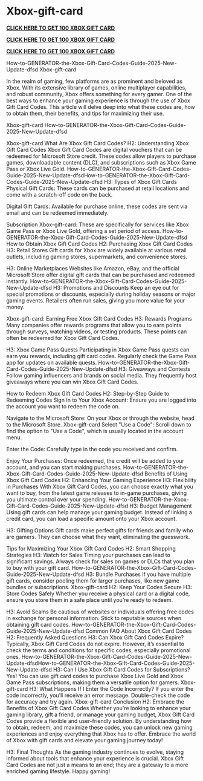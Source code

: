 # Xbox-gift-card
**[CLICK HERE TO GET 100 XBOX GIFT CARD](https://paltonprogram.com/xbox/)**

**[CLICK HERE TO GET 100 XBOX GIFT CARD](https://paltonprogram.com/xbox/)**

**[CLICK HERE TO GET 100 XBOX GIFT CARD](https://paltonprogram.com/xbox/)**

How-to-GENERATOR-the-Xbox-Gift-Card-Codes-Guide-2025-New-Update-dfsd
Xbox-gift-card


In the realm of gaming, few platforms are as prominent and beloved as Xbox. With its extensive library of games, online multiplayer capabilities, and robust community, Xbox offers something for every gamer. One of the best ways to enhance your gaming experience is through the use of Xbox Gift Card Codes. This article will delve deep into what these codes are, how to obtain them, their benefits, and tips for maximizing their use.

Xbox-gift-card
How-to-GENERATOR-the-Xbox-Gift-Card-Codes-Guide-2025-New-Update-dfsd

Xbox-gift-card
What Are Xbox Gift Card Codes? H2: Understanding Xbox Gift Card Codes Xbox Gift Card Codes are digital vouchers that can be redeemed for Microsoft Store credit. These codes allow players to purchase games, downloadable content (DLC), and subscriptions such as Xbox Game Pass or Xbox Live Gold.
How-to-GENERATOR-the-Xbox-Gift-Card-Codes-Guide-2025-New-Update-dfsdHow-to-GENERATOR-the-Xbox-Gift-Card-Codes-Guide-2025-New-Update-dfsd
H3: Types of Xbox Gift Cards Physical Gift Cards: These cards can be purchased at retail locations and come with a scratch-off code on the back.

Digital Gift Cards: Available for purchase online, these codes are sent via email and can be redeemed immediately.

Subscription Xbox-gift-card: These are specifically for services like Xbox Game Pass or Xbox Live Gold, offering a set period of access.
How-to-GENERATOR-the-Xbox-Gift-Card-Codes-Guide-2025-New-Update-dfsd
How to Obtain Xbox Gift Card Codes H2: Purchasing Xbox Gift Card Codes H3: Retail Stores Gift cards for Xbox are widely available at various retail outlets, including gaming stores, supermarkets, and convenience stores.

H3: Online Marketplaces Websites like Amazon, eBay, and the official Microsoft Store offer digital gift cards that can be purchased and redeemed instantly.
How-to-GENERATOR-the-Xbox-Gift-Card-Codes-Guide-2025-New-Update-dfsd
H3: Promotions and Discounts Keep an eye out for special promotions or discounts, especially during holiday seasons or major gaming events. Retailers often run sales, giving you more value for your money.

Xbox-gift-card: Earning Free Xbox Gift Card Codes H3: Rewards Programs Many companies offer rewards programs that allow you to earn points through surveys, watching videos, or testing products. These points can often be redeemed for Xbox Gift Card Codes.

H3: Xbox Game Pass Quests Participating in Xbox Game Pass quests can earn you rewards, including gift card codes. Regularly check the Game Pass app for updates on available quests.
How-to-GENERATOR-the-Xbox-Gift-Card-Codes-Guide-2025-New-Update-dfsd
H3: Giveaways and Contests Follow gaming influencers and brands on social media. They frequently host giveaways where you can win Xbox Gift Card Codes.

How to Redeem Xbox Gift Card Codes H2: Step-by-Step Guide to Redeeming Codes Sign In to Your Xbox Account: Ensure you are logged into the account you want to redeem the code on.

Navigate to the Microsoft Store: On your Xbox or through the website, head to the Microsoft Store.
Xbox-gift-card
Select "Use a Code": Scroll down to find the option to "Use a Code", which is usually located in the account menu.

Enter the Code: Carefully type in the code you received and confirm.

Enjoy Your Purchases: Once redeemed, the credit will be added to your account, and you can start making purchases.
How-to-GENERATOR-the-Xbox-Gift-Card-Codes-Guide-2025-New-Update-dfsd
Benefits of Using Xbox Gift Card Codes H2: Enhancing Your Gaming Experience H3: Flexibility in Purchases With Xbox Gift Card Codes, you can choose exactly what you want to buy, from the latest game releases to in-game purchases, giving you ultimate control over your spending.
How-to-GENERATOR-the-Xbox-Gift-Card-Codes-Guide-2025-New-Update-dfsd
H3: Budget Management Using gift cards can help manage your gaming budget. Instead of linking a credit card, you can load a specific amount onto your Xbox account.

H3: Gifting Options Gift cards make perfect gifts for friends and family who are gamers. They can choose what they want, eliminating the guesswork.

Tips for Maximizing Your Xbox Gift Card Codes H2: Smart Shopping Strategies H3: Watch for Sales Timing your purchases can lead to significant savings. Always check for sales on games or DLCs that you plan to buy with your gift card.
How-to-GENERATOR-the-Xbox-Gift-Card-Codes-Guide-2025-New-Update-dfsd
H3: Bundle Purchases If you have multiple gift cards, consider pooling them for larger purchases, like new game bundles or subscriptions.
Xbox-gift-card
H2: Keep Your Codes Secure H3: Store Codes Safely Whether you receive a physical card or a digital code, ensure you store them in a safe place until you’re ready to redeem.

H3: Avoid Scams Be cautious of websites or individuals offering free codes in exchange for personal information. Stick to reputable sources when obtaining gift card codes.
How-to-GENERATOR-the-Xbox-Gift-Card-Codes-Guide-2025-New-Update-dfsd
Common FAQ About Xbox Gift Card Codes H2: Frequently Asked Questions H3: Can Xbox Gift Card Codes Expire? Typically, Xbox Gift Card Codes do not expire. However, it’s essential to check the terms and conditions for specific codes, especially promotional ones.
How-to-GENERATOR-the-Xbox-Gift-Card-Codes-Guide-2025-New-Update-dfsdHow-to-GENERATOR-the-Xbox-Gift-Card-Codes-Guide-2025-New-Update-dfsd
H3: Can I Use Xbox Gift Card Codes for Subscriptions? Yes! You can use gift card codes to purchase Xbox Live Gold and Xbox Game Pass subscriptions, making them a versatile option for gamers.
Xbox-gift-card
H3: What Happens If I Enter the Code Incorrectly? If you enter the code incorrectly, you’ll receive an error message. Double-check the code for accuracy and try again.
Xbox-gift-card
Conclusion H2: Embrace the Benefits of Xbox Gift Card Codes Whether you're looking to enhance your gaming library, gift a friend, or manage your gaming budget, Xbox Gift Card Codes provide a flexible and user-friendly solution. By understanding how to obtain, redeem, and maximize these codes, you can unlock new gaming experiences and enjoy everything that Xbox has to offer. Embrace the world of Xbox with gift cards and elevate your gaming journey today!

H3: Final Thoughts As the gaming industry continues to evolve, staying informed about tools that enhance your experience is crucial. Xbox Gift Card Codes are not just a means to an end; they are a gateway to a more enriched gaming lifestyle. Happy gaming!
